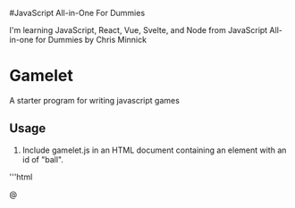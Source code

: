 #JavaScript All-in-One For Dummies

I'm learning JavaScript, React, Vue, Svelte, and Node from JavaScript All-in-one for Dummies by Chris Minnick

# Gamelet

A starter program for writing javascript games

## Usage

1. Include gamelet.js in an HTML document containing an element with an id of "ball".

'''html

<div id="ball">@</div>
<script src="gamelet.js"/>
'''

2. The script will detect when the right or left arrow keys are pressed and will move the ball accordingly.
